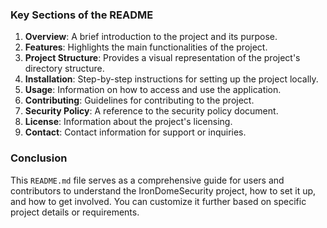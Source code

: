 
### Key Sections of the README

1. **Overview**: A brief introduction to the project and its purpose.
2. **Features**: Highlights the main functionalities of the project.
3. **Project Structure**: Provides a visual representation of the project's directory structure.
4. **Installation**: Step-by-step instructions for setting up the project locally.
5. **Usage**: Information on how to access and use the application.
6. **Contributing**: Guidelines for contributing to the project.
7. **Security Policy**: A reference to the security policy document.
8. **License**: Information about the project's licensing.
9. **Contact**: Contact information for support or inquiries.

### Conclusion

This `README.md` file serves as a comprehensive guide for users and contributors to understand the IronDomeSecurity project, how to set it up, and how to get involved. You can customize it further based on specific project details or requirements.
